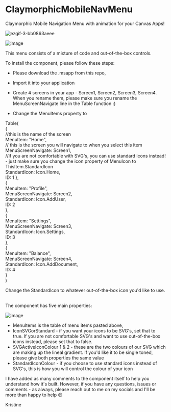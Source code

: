 # ClaymorphicMobileNavMenu
Claymorphic Mobile Navigation Menu with animation for your Canvas Apps!

![ezgif-3-bb0863aeee](https://user-images.githubusercontent.com/86930618/181358227-a26a8700-b3b0-420f-94cb-0950870a2a4a.gif)



![image](https://user-images.githubusercontent.com/86930618/190909742-d0f29674-1906-4075-a2e6-7c4c1dc760b5.png)


This menu consists of a mixture of code and out-of-the-box controls.

To install the component, please follow these steps:

- Please download the .msapp from this repo,

- Import it into your application 

- Create 4 screens in your app - Screen1, Screen2, Screen3, Screen4. When you rename them, please make sure you rename the MenuScreenNavigate line in the Table function :)

- Change the MenuItems property to

Table(
   <br> {
     <br>   //this is the name of the screen
     <br>   MenuItem: "Home",
    <br>    // this is the screen you will navigate to when you select this item
    <br>    MenuScreenNavigate: Screen1,
    <br>    //if you are not comfortable with SVG's, you can use standard icons instead!  - just make sure you change the icon property of MenuIcon to              ThisItem.StandardIcon
    <br>    StandardIcon: Icon.Home,
    <br>    ID: 1
    },
   <br> {
    <br>    MenuItem: "Profile",
    <br>    MenuScreenNavigate: Screen2,
    <br>    StandardIcon: Icon.AddUser,
    <br>    ID: 2
   <br> },
  <br>  {
   <br>     MenuItem: "Settings",
   <br>     MenuScreenNavigate: Screen3,
    <br>    StandardIcon: Icon.Settings,
    <br>    ID: 3
   <br> },
   <br> {
    <br>    MenuItem: "Balance",
    <br>    MenuScreenNavigate: Screen4,
     <br>   StandardIcon: Icon.AddDocument,
     <br>   ID: 4
  <br>  }
<br>)

Change the StandardIcon to whatever out-of-the-box icon you'd like to use. 

<br> The component has five main properties:

![image](https://user-images.githubusercontent.com/86930618/190910148-087d22ae-4f6d-4305-b364-ed4880cd7178.png)

- MenuItems is the table of menu items pasted above,
- IconSVGorStandard - if you want your icons to be SVG's, set that to true. If you are not comfortable SVG's and want to use out-of-the-box icons instead, please set that to false.
- SVGActiveIconColour 1 & 2 - these are the two colours of our SVG which are making up the lineal gradient. If you'd like it to be single toned, please give both properties the same value
- StandardIconColour - if you choose to use standard icons instead of SVG's, this is how you will control the colour of your icon

I have added as many comments to the component itself to help you understand how it's built. However, if you have any questions, issues or comments - as always, please reach out to me on my socials and I'll be more than happy to help 😊

Kristine
